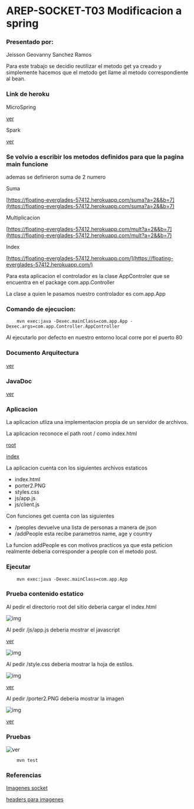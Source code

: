 # AREP-SOCKET-T03  Modificacion a spring

### Presentado por: 

Jeisson Geovanny Sanchez Ramos


Para este trabajo se decidio reutilizar el metodo get ya creado y simplemente hacemos que el metodo get llame al metodo correspondiente al bean. 

### Link de heroku

MicroSpring

[ver](https://floating-everglades-57412.herokuapp.com/)

Spark

[ver](https://enigmatic-springs-51558.herokuapp.com/)

### Se volvio a escribir los metodos definidos para que la pagina main funcione
ademas se definieron suma de 2 numero 

Suma

[https://floating-everglades-57412.herokuapp.com/suma?a=2&&b=7](https://floating-everglades-57412.herokuapp.com/suma?a=2&&b=7)

Multiplicacion

[https://floating-everglades-57412.herokuapp.com/mult?a=2&&b=7](https://floating-everglades-57412.herokuapp.com/mult?a=2&&b=7)


Index

[https://floating-everglades-57412.herokuapp.com/](https://floating-everglades-57412.herokuapp.com/)

Para esta aplicacion el controlador es la clase AppControler que se encuentra en el package com.app.Controller

La clase a quien le pasamos nuestro controlador es com.app.App

### Comando de ejecucion:


~~~
    mvn exec:java -Dexec.mainClass=com.app.App -Dexec.args=com.app.Controller.AppController
~~~

Al ejecutarlo por defecto en nuestro entorno local corre por el puerto 80

### Documento Arquitectura

[ver](AREP_T_03.pdf)

### JavaDoc

[ver](javadoc)

### Aplicacion 

La aplicacion utliza una implementacion propia de un servidor de archivos.

La aplicacion reconoce el path root / como index.html

[root](https://enigmatic-springs-51558.herokuapp.com/)

[index](https://enigmatic-springs-51558.herokuapp.com/index.html)

La aplicacion cuenta con los siguientes archivos estaticos

- index.html
- porter2.PNG
- styles.css
- js/app.js
- js/client.js

Con funciones get cuenta con las siguientes

- /peoples devuelve una lista de personas a manera de json
- /addPeople esta recibe parametros name, age y country

La funcion addPeople es con motivos practicos ya que esta peticion realmente deberia corresponder a people con el metodo post.

### Ejecutar

~~~
    mvn exec:java -Dexec.mainClass=com.app.App
~~~

### Prueba contenido estatico

Al pedir el directorio root del sitio deberia cargar el index.html

![img](img/index.PNG)

Al pedir /js/app.js deberia mostrar el javascript

[ver](https://enigmatic-springs-51558.herokuapp.com/js/app.js)

![img](img/js.PNG)

Al pedir /style.css deberia mostrar la hoja de estilos.

![img](img/css.PNG)

[ver](https://enigmatic-springs-51558.herokuapp.com/style.css)

Al pedir /porter2.PNG deberia mostrar la imagen

![img](img/imagen.PNG) 

[ver](https://enigmatic-springs-51558.herokuapp.com/porter2.PNG)

### Pruebas

![ver](img/test.PNG)

~~~
    mvn test
~~~

### Referencias

[Imagenes socket](https://stackoverflow.com/questions/25086868/how-to-send-images-through-sockets-in-java)


[headers para imagenes](https://stackoverflow.com/questions/14728125/how-do-i-send-an-image-over-http-protocol-in-c)

